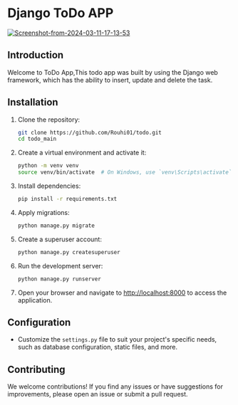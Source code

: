 # Django ToDo APP

<a href="https://ibb.co/MB4p9RP"><img src="https://i.ibb.co/GHLkFVC/Screenshot-from-2024-03-11-17-13-53.png" alt="Screenshot-from-2024-03-11-17-13-53" border="0"></a>

## Introduction

Welcome to ToDo App,This todo app was built by using the Django web framework, which has the ability to insert, update and delete the task.


## Installation

1. Clone the repository:

   ```bash
   git clone https://github.com/Rouhi01/todo.git
   cd todo_main
   ```

2. Create a virtual environment and activate it:

   ```bash
   python -m venv venv
   source venv/bin/activate  # On Windows, use `venv\Scripts\activate`
   ```

3. Install dependencies:

   ```bash
   pip install -r requirements.txt
   ```

4. Apply migrations:

   ```bash
   python manage.py migrate
   ```

5. Create a superuser account:

   ```bash
   python manage.py createsuperuser
   ```

6. Run the development server:

   ```bash
   python manage.py runserver
   ```

7. Open your browser and navigate to [http://localhost:8000](http://localhost:8000) to access the application.

## Configuration

- Customize the `settings.py` file to suit your project's specific needs, such as database configuration, static files, and more.

## Contributing

We welcome contributions! If you find any issues or have suggestions for improvements, please open an issue or submit a pull request.
